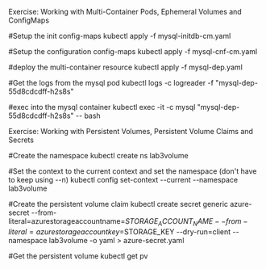 
Exercise: Working with Multi-Container Pods, Ephemeral Volumes and ConfigMaps

#Setup the init config-maps
kubectl apply -f mysql-initdb-cm.yaml

#Setup the configuration config-maps
kubectl apply -f mysql-cnf-cm.yaml

#deploy the multi-container resource
kubectl apply -f mysql-dep.yaml

#Get the logs from the mysql pod
kubectl logs -c logreader -f "mysql-dep-55d8cdcdff-h2s8s"

#exec into the mysql container
kubectl exec -it -c mysql "mysql-dep-55d8cdcdff-h2s8s" -- bash


Exercise: Working with Persistent Volumes, Persistent Volume Claims and Secrets

#Create the namespace
kubectl create ns lab3volume

#Set the context to the current context and set the namespace (don't have to keep using --n)
kubectl config set-context --current --namespace lab3volume

#Create the persistent volume claim
kubectl create secret generic azure-secret --from-literal=azurestorageaccountname=$STORAGE_ACCOUNT_NAME --from-literal=azurestorageaccountkey=$STORAGE_KEY --dry-run=client --namespace lab3volume -o yaml > azure-secret.yaml

#Get the persistent volume
kubectl get pv